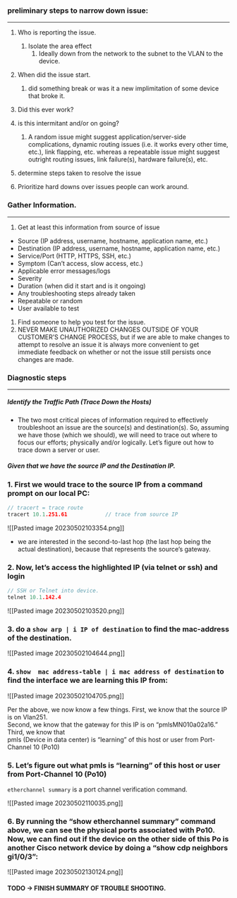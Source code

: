 
### preliminary steps to narrow down issue:
----
1. Who is reporting the issue.
	1. Isolate the area effect
		1. Ideally down from the network to the subnet to the VLAN to the device.
2. When did the issue start.
	1. did something break or was it a new implimitation of some device that broke it.
3. Did this ever work?
4. is this intermitant and/or on going?
	1. A random issue might  suggest application/server-side complications, dynamic routing issues (i.e. it works every other time,  etc.), link flapping, etc. whereas a repeatable issue might suggest outright routing issues, link failure(s),  hardware failure(s), etc.

5. determine steps taken to resolve the issue
6. Prioritize hard downs over issues people can work around.

### Gather Information.
----
1.  Get at least this information from source of issue
- Source (IP address, username, hostname, application name, etc.)  
- Destination (IP address, username, hostname, application name, etc.)  
- Service/Port (HTTP, HTTPS, SSH, etc.)  
- Symptom (Can’t access, slow access, etc.)  
- Applicable error messages/logs  
- Severity  
- Duration (when did it start and is it ongoing)  
- Any troubleshooting steps already taken  
- Repeatable or random  
- User available to test

1. Find someone to help you test for the issue.
2. NEVER MAKE UNAUTHORIZED CHANGES OUTSIDE OF YOUR CUSTOMER’S CHANGE PROCESS, but if we  are able to make changes to attempt to resolve an issue it is always more convenient to get immediate feedback on whether or not the issue still persists once changes are made.

### Diagnostic steps
----
##### Identify the Traffic Path (Trace Down the Hosts)
- The two most critical pieces of information required to effectively troubleshoot an issue are the source(s) and destination(s). So, assuming we have those (which we  should), we will need to trace out where to focus our efforts; physically and/or logically. Let’s figure out  how to trace down a server or user.

#####  Given that we have the source IP and the Destination IP.

### 1. First we would trace to the source IP from a command prompt on our local PC:
```c 
// tracert = trace route
tracert 10.1.251.61            // trace from source IP
```
![[Pasted image 20230502103354.png]]
- we are interested in the second-to-last hop (the last hop being the actual  destination), because that represents the source’s gateway. 

### 2. Now, let’s access the highlighted IP  (via telnet or ssh) and login
```c
// SSH or Telnet into device.
telnet 10.1.142.4
```
![[Pasted image 20230502103520.png]]

### 3. do a `show arp | i IP of destination` to find the mac-address of the destination.
![[Pasted image 20230502104644.png]]

### 4. `show  mac address-table | i mac address of destination` to find the interface we are learning  this IP from:

![[Pasted image 20230502104705.png]]

Per the above, we now know a few things. First, we know that the source IP is on Vlan251.  
Second, we know that the gateway for this IP is on “pmlsMN010a02a16.” Third, we know that  
pmls (Device in data center) is “learning” of this host or user from Port-Channel 10 (Po10)

### 5. Let’s figure out what pmls is “learning” of this host or user from Port-Channel 10 (Po10)

`etherchannel summary` is a port channel verification command.

![[Pasted image 20230502110035.png]]

### 6. By running the “show etherchannel summary” command above, we can see the physical ports  associated with Po10. Now, we can find out if the device on the other side of this Po is another  Cisco network device by doing a “show cdp neighbors gi1/0/3”:

![[Pasted image 20230502130124.png]]

#### TODO -> FINISH SUMMARY OF TROUBLE SHOOTING.